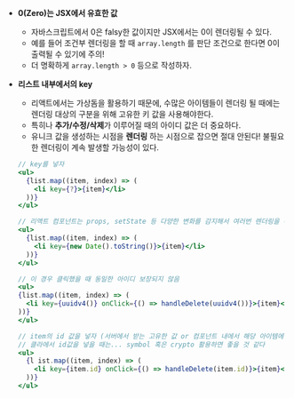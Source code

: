 - **0(Zero)는 JSX에서 유효한 값**
  - 자바스크립트에서 0은 falsy한 값이지만 JSX에서는 0이 렌더링될 수 있다.
  - 예를 들어 조건부 렌더링을 할 때 `array.length` 를 판단 조건으로 한다면 0이 출력될 수 있기에 주의!
  - 더 명확하게 `array.length > 0` 등으로 작성하자.

- **리스트 내부에서의 key**
  - 리액트에서는 가상돔을 활용하기 때문에, 수많은 아이템들이 렌더링 될 때에는 렌더링 대상의 구분을 위해 고유한 키 값을 사용해야한다.
  - 특히나 **추가/수정/삭제**가 이루어질 때의 아이디 값은 더 중요하다.
  - 유니크 값을 생성하는 시점을 **렌더링** 하는 시점으로 잡으면 절대 안된다! 불필요한 렌더링이 계속 발생할 가능성이 있다.

  ```jsx
  // key를 넣자
  <ul>
    {list.map((item, index) => (
      <li key={?}>{item}</li>
    ))}
  </ul>
  ```


  ```jsx
  // 리액트 컴포넌트는 props, setState 등 다양한 변화를 감지해서 여러번 렌더링을 하는데, 렌더링될 때마다 고유의 값을 계속해서 찍어내게 되기 때문에 좋지 않다!!
  <ul>
    {list.map((item, index) => (
      <li key={new Date().toString()}>{item}</li>
    ))}
  </ul>
  ```

    ```jsx
  // 이 경우 클릭했을 때 동일한 아이디 보장되지 않음
  <ul>
    {list.map((item, index) => (
      <li key={uuidv4()} onClick={() => handleDelete(uuidv4())}>{item}</li>
    ))}
  </ul>
  ```

  ```jsx
  // item의 id 값을 넣자 (서버에서 받는 고유한 값 or 컴포넌트 내에서 해당 아이템에 대한 id 부여)
  // 클라에서 id값을 넣을 때는... symbol 혹은 crypto 활용하면 좋을 것 같다
  <ul>
    {l ist.map((item, index) => (
      <li key={item.id} onClick={() => handleDelete(item.id)}>{item}</li>
    ))}
  </ul>
  ```